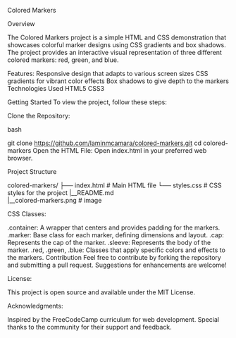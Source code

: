 Colored Markers

Overview

The Colored Markers project is a simple HTML and CSS demonstration that showcases colorful marker designs using CSS gradients and box shadows. The project provides an interactive visual representation of three different colored markers: red, green, and blue.

Features:
Responsive design that adapts to various screen sizes
CSS gradients for vibrant color effects
Box shadows to give depth to the markers
Technologies Used
HTML5
CSS3


Getting Started
To view the project, follow these steps:

Clone the Repository:

bash

git clone https://github.com/laminmcamara/colored-markers.git
cd colored-markers
Open the HTML File:
Open index.html in your preferred web browser.

Project Structure

colored-markers/
├── index.html      # Main HTML file
└── styles.css      # CSS styles for the project
|__README.md  
|__colored-markers.png  # image


CSS Classes: 

.container: A wrapper that centers and provides padding for the markers.
.marker: Base class for each marker, defining dimensions and layout.
.cap: Represents the cap of the marker.
.sleeve: Represents the body of the marker.
.red, .green, .blue: Classes that apply specific colors and effects to the markers.
Contribution
Feel free to contribute by forking the repository and submitting a pull request. Suggestions for enhancements are welcome!

License:

This project is open source and available under the MIT License.

Acknowledgments: 

Inspired by the FreeCodeCamp curriculum for web development.
Special thanks to the community for their support and feedback.
